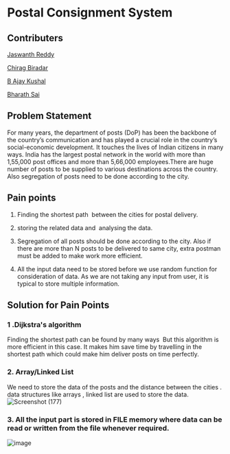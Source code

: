 # Postal Consignment System

## Contributers
[Jaswanth Reddy](https://github.com/jaswanth2003)

[Chirag Biradar](https://github.com/chiragbiradar)

[B Ajay Kushal](https://github.com/ajaykushal4)

[Bharath Sai](https://github.com/chiragbiradar)


## Problem Statement
For many years, the department of posts (DoP) has been the backbone of the  country’s communication and has played a crucial role in the country’s social-economic development. It touches the lives of Indian citizens in many ways. India  has the largest postal network in the world
with more than 1,55,000 post offices and more than 5,66,000 employees.There are huge number of posts to be supplied to various destinations across the country. Also segregation of posts need to be done according to the city.

## Pain points
1. Finding the shortest path  between the cities for postal delivery.
2. storing the related data and  analysing the data.

3. Segregation of all posts should be done according to the city. Also if there are more than N posts to be delivered to same city, extra postman must be added to make      work more efficient.
4. All the input data need to be stored before we use random function for consideration of data. As we are not taking any input from user, it is typical to store            multiple information.

## Solution for Pain Points
### 1 .Dijkstra's algorithm
Finding the shortest path can be found by many ways 
But this algorithm is more efficient in this case. It makes him save time by travelling in the shortest path which could make him deliver posts on time perfectly.

### 2. Array/Linked List
We need to store the data of the posts and the distance between the cities . data structures like arrays , linked list are used to store the data.
![Screenshot (177)](https://user-images.githubusercontent.com/83945477/200163619-053aa6af-e2b4-4932-900d-63c0b95c8805.png)

### 3. All the input part is stored in FILE memory where data can be read or written from the file whenever required.



![image](https://user-images.githubusercontent.com/78417411/200106762-254aee93-7e06-4651-a9b0-23dfe70183b5.png)

